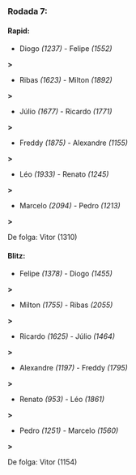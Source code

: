 ### Rodada 7:

#### Rapid:

* Diogo *(1237)*     -     Felipe *(1552)*

 **>** 
* Ribas *(1623)*     -     Milton *(1892)*

 **>** 
* Júlio *(1677)*     -     Ricardo *(1771)*

 **>** 
* Freddy *(1875)*     -     Alexandre *(1155)*

 **>** 
* Léo *(1933)*     -     Renato *(1245)*

 **>** 
* Marcelo *(2094)*     -     Pedro *(1213)*

 **>** 

De folga: Vitor (1310)

#### Blitz:

* Felipe *(1378)*     -     Diogo *(1455)*

 **>** 
* Milton *(1755)*     -     Ribas *(2055)*

 **>** 
* Ricardo *(1625)*     -     Júlio *(1464)*

 **>** 
* Alexandre *(1197)*     -     Freddy *(1795)*

 **>** 
* Renato *(953)*     -     Léo *(1861)*

 **>** 
* Pedro *(1251)*     -     Marcelo *(1560)*

 **>** 

De folga: Vitor (1154)

